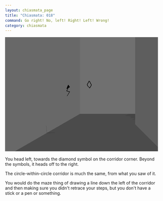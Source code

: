```yaml
---
layout: chiasmata_page
title: "Chiasmata: 018"
command: Go right! No, left! Right! Left! Wrong!
category: chiasmata
---
```


![018](/chiasmata/images/narrative/017.png)

You head left, towards the diamond symbol on the corridor corner. Beyond the symbols, it heads off to the right.

The circle-within-circle corridor is much the same, from what you saw of it.

You would do the maze thing of drawing a line down the left of the corridor and then making sure you didn't retrace your steps, but you don't have a stick or a pen or something.